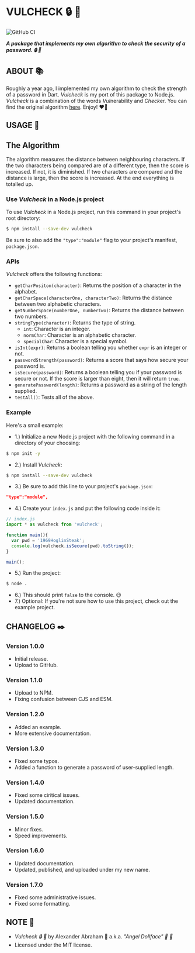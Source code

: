 # VULCHECK :lock: :ribbon:

![GitHub CI](https://github.com/angeldollface/vulcheck/actions/workflows/node.yml/badge.svg)

***A package that implements my own algorithm to check the security of a password. :lock: :ribbon:***

## ABOUT :books:

Roughly a year ago, I implemented my own algorithm to check the strength of a password in Dart. *Vulcheck* is my port of this package to Node.js. *Vulcheck* is a combination of the words *Vul*nerability and *Check*er. You can find the original algorithm [here](https://github.com/angeldollface/securitycheck). Enjoy! :heart_on_fire:

## USAGE :hammer:

## The Algorithm

The algorithm measures the distance between neighbouring characters. If the two characters being compared are of a different type, then the score is increased. If not, it is diminished. If two characters are compared and the distance is large, then the score is increased. At the end everything is totalled up.

### Use *Vulcheck* in a Node.js project

To use *Vulcheck* in a Node.js project, run this command in your project's root directory:

```bash
$ npm install --save-dev vulcheck
```

Be sure to also add the `"type":"module"` flag to your project's manifest, `package.json`.

### APIs

*Vulcheck* offers the following functions:

- `getCharPositon(character)`: Returns the position of a character in the alphabet.
- `getCharSpace(characterOne, characterTwo)`: Returns the distance between two alphabetic characters.
- `getNumberSpace(numberOne, numberTwo)`: Returns the distance between two numbers.
- `stringType(character)`: Returns the type of string.
    - `int`: Character is an integer.
    - `normChar`: Character is an alphabetic character.
    - `specialChar`: Character is a special symbol.
- `isInt(expr)`: Returns a boolean telling you whether `expr` is an integer or not.
- `passwordStrength(password)`: Returns a score that says how secure your password is.
- `isSecure(password)`: Returns a boolean telling you if your password is secure or not. If the score is larger than eight, then it will return `true`.
- `generatePassword(length)`: Returns a password as a string of the length supplied.
- `testAll()`: Tests all of the above.

### Example

Here's a small example:

- 1.) Initialize a new Node.js project with the following command in a directory of your choosing:

```bash
$ npm init -y 
```

- 2.) Install *Vulcheck*:

```bash
$ npm install --save-dev vulcheck
```

- 3.) Be sure to add this line to your project's `package.json`:

```JSON
"type":"module",
```

- 4.) Create your `index.js` and put the following code inside it:

```js
// index.js
import * as vulcheck from 'vulcheck';

function main(){
  var pwd = '1969HoglinSteak';
  console.log(vulcheck.isSecure(pwd).toString());
}

main();
```

- 5.) Run the project:

```bash
$ node .
```

- 6.) This should print `false` to the console. :wink:
- 7.) Optional: If you're not sure how to use this project, check out the example project.

## CHANGELOG :black_nib:

### Version 1.0.0

- Initial release.
- Upload to GitHub.

### Version 1.1.0

- Upload to NPM.
- Fixing confusion between CJS and ESM.

### Version 1.2.0

- Added an example.
- More extensive documentation.

### Version 1.3.0

- Fixed some typos.
- Added a function to generate a password of user-supplied length.

### Version 1.4.0

- Fixed some ciritical issues.
- Updated documentation.

### Version 1.5.0

- Minor fixes.
- Speed improvements.

### Version 1.6.0

- Updated documentation.
- Updated, published, and uploaded under my new name.

### Version 1.7.0

- Fixed some administrative issues.
- Fixed some formatting.

## NOTE :scroll:

- *Vulcheck :lock: :ribbon:* by Alexander Abraham :black_heart: a.k.a. *"Angel Dollface" :dolls: :ribbon:*
- Licensed under the MIT license.
